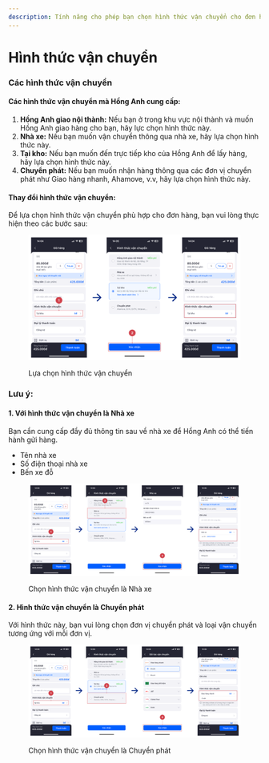 ```yaml
---
description: Tính năng cho phép bạn chọn hình thức vận chuyển cho đơn hàng
---
```


# Hình thức vận chuyển

### Các hình thức vận chuyển&#x20;

#### Các hình thức vận chuyển mà Hồng Anh cung cấp:

1. **Hồng Anh giao nội thành:** Nếu bạn ở trong khu vực nội thành và muốn Hồng Anh giao hàng cho bạn, hãy lực chọn hình thức này.
2. **Nhà xe:** Nếu bạn muốn vận chuyển thông qua nhà xe, hãy lựa chọn hình thức này.
3. **Tại kho:** Nếu bạn muốn đến trực tiếp kho của Hồng Anh để lấy hàng, hãy lựa chọn hình thức này.
4. **Chuyển phát:** Nếu bạn muốn nhận hàng thông qua các đơn vị chuyển phát như Giao hàng nhanh, Ahamove, v.v, hãy lựa chọn hình thức này.

#### Thay đổi hình thức vận chuyển:

Để lựa chọn hình thức vận chuyển phù hợp cho đơn hàng, bạn vui lòng thực hiện theo các bước sau:

<figure><img src="../.gitbook/assets/image (1) (2).png" alt=""><figcaption><p>Lựa chọn hình thức vận chuyển</p></figcaption></figure>

### Lưu ý:

#### 1. Với hình thức vận chuyển là Nhà xe

Bạn cần cung cấp đầy đủ thông tin sau về nhà xe để Hồng Anh có thể tiến hành gửi hàng.

* Tên nhà xe
* Số điện thoại nhà xe
* Bến xe đỗ

<figure><img src="../.gitbook/assets/image (2) (2).png" alt=""><figcaption><p>Chọn hình thức vận chuyển là Nhà xe</p></figcaption></figure>

#### 2. Hình thức vận chuyển là Chuyển phát

Với hình thức này, bạn vui lòng chọn đơn vị chuyển phát và loại vận chuyển tương ứng với mỗi đơn vị.

<figure><img src="../.gitbook/assets/image (3).png" alt=""><figcaption><p>Chọn hình thức vận chuyển là Chuyển phát</p></figcaption></figure>

